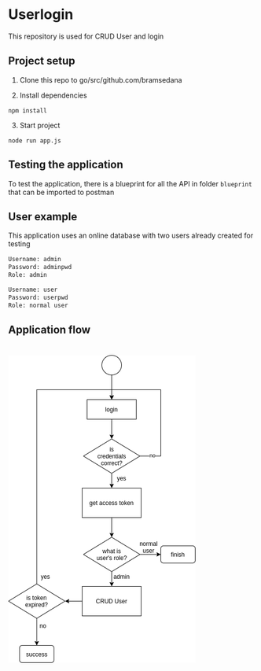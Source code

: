 # Userlogin

This repository is used for CRUD User and login

## Project setup

1. Clone this repo to go/src/github.com/bramsedana

2. Install dependencies

```
npm install
```

3. Start project

```
node run app.js
```

## Testing the application

To test the application, there is a blueprint for all the API in folder `blueprint` that can be imported to postman 

## User example

This application uses an online database with two users already created for testing

```
Username: admin
Password: adminpwd
Role: admin
```

```
Username: user
Password: userpwd
Role: normal user
```

## Application flow

# ![application](flow.png)
